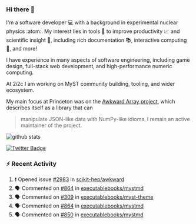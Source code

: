 ### Hi there 👋 

I'm a software developer 💻 with a background in experimental nuclear physics :atom:. My interest lies in tools :wrench: to improve productivity :chart_with_upwards_trend: and scientific insight :telescope:, including rich documentation 📚, interactive computing 🧮, and more! 

I have experience in many aspects of software engineering, including game design, full-stack web development, and high-performance numeric computing. 

At 2i2c I am working on MyST community building, tooling, and wider ecosystem. 

My main focus at Princeton was on the [Awkward Array project](awkward-array.org/), which describes itself as a library that can 
> manipulate JSON-like data with NumPy-like idioms. I remain an active maintainer of the project. 

![github stats](https://github-readme-stats.vercel.app/api?username=agoose77&show_icons=true&hide_rank=true&hide_title=true&bg_color=30,e76445,904e95&text_color=efe3ec&icon_color=efe3ec)
<!--
**agoose77/agoose77** is a ✨ _special_ ✨ repository because its `README.md` (this file) appears on your GitHub profile.

Here are some ideas to get you started:

- 🔭 I’m currently working on ...
- 🌱 I’m currently learning ...
- 👯 I’m looking to collaborate on ...
- 🤔 I’m looking for help with ...
- 💬 Ask me about ...
- 📫 How to reach me: ...
- 😄 Pronouns: ...
- ⚡ Fun fact: ...
-->

[![Twitter Badge](https://img.shields.io/twitter/follow/agoose77?style=flat-square&logo=Twitter&logoColor=white&color=cornflowerblue)](https://twitter.com/agoose77)

### :zap: Recent Activity

<!--START_SECTION:activity-->
1. ❗ Opened issue [#2983](https://github.com/scikit-hep/awkward/issues/2983) in [scikit-hep/awkward](https://github.com/scikit-hep/awkward)
2. 🗣 Commented on [#864](https://github.com/executablebooks/mystmd/pull/864#issuecomment-1905725585) in [executablebooks/mystmd](https://github.com/executablebooks/mystmd)
3. 🗣 Commented on [#309](https://github.com/executablebooks/myst-theme/pull/309#issuecomment-1905708880) in [executablebooks/myst-theme](https://github.com/executablebooks/myst-theme)
4. 🗣 Commented on [#864](https://github.com/executablebooks/mystmd/pull/864#issuecomment-1904899085) in [executablebooks/mystmd](https://github.com/executablebooks/mystmd)
5. 🗣 Commented on [#850](https://github.com/executablebooks/mystmd/pull/850#issuecomment-1904894302) in [executablebooks/mystmd](https://github.com/executablebooks/mystmd)
<!--END_SECTION:activity-->
